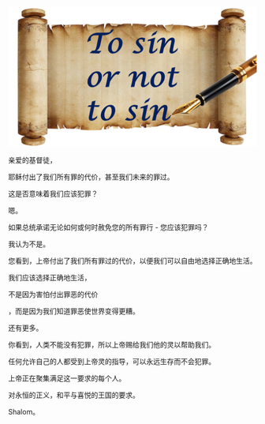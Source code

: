 ![Video cover image](../cover.jpg "cover photo")

亲爱的基督徒，

耶稣付出了我们所有罪的代价，甚至我们未来的罪过。

这是否意味着我们应该犯罪？

嗯。

如果总统承诺无论如何或何时赦免您的所有罪行 - 您应该犯罪吗？

我认为不是。

您看到，上帝付出了我们所有罪过的代价，以便我们可以自由地选择正确地生活。

我们应该选择正确地生活，

不是因为害怕付出罪恶的代价

，而是因为我们知道罪恶使世界变得更糟。

还有更多。

你看到，人类不能没有犯罪，所以上帝赐给我们他的灵以帮助我们。

任何允许自己的人都受到上帝灵的指导，可以永远生存而不会犯罪。

上帝正在聚集满足这一要求的每个人。

对永恒的正义，和平与喜悦的王国的要求。

Shalom。